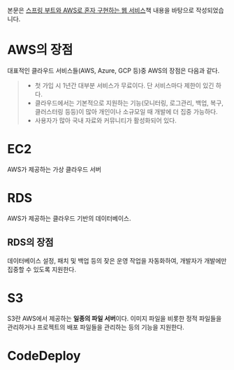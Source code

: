 본문은 [스프링 부트와 AWS로 혼자 구현하는 웹 서비스](https://github.com/jojoldu/freelec-springboot2-webservice)책 내용을 바탕으로 작성되었습니다.

# AWS의 장점
대표적인 클라우드 서비스들(AWS, Azure, GCP 등)중 AWS의 장점은 다음과 같다.
> - 첫 가입 시 1년간 대부분 서비스가 무료이다. 단 서비스마다 제한이 있긴 하다.
> - 클라우드에서는 기본적으로 지원하는 기능(모니터링, 로그관리, 백업, 복구, 클러스터링 등등)이 많아 개인이나 소규모일 때 개발에 더 집중 가능하다.
> - 사용자가 많아 국내 자료와 커뮤니티가 활성화되어 있다.


# EC2
AWS가 제공하는 가상 클라우드 서버


# RDS
AWS가 제공하는 클라우드 기반의 데이터베이스.
## RDS의 장점
데이터베이스 설정, 패치 및 백업 등의 잦은 운영 작업을 자동화하여, 개발자가 개발에만 집중할 수 있도록 지원한다.

# S3
S3란 AWS에서 제공하는 <strong>일종의 파일 서버</strong>이다. 이미지 파일을 비롯한 정적 파일들을 관리하거나 프로젝트의 배포 파일들을 관리하는 등의 기능을 지원한다.

# CodeDeploy